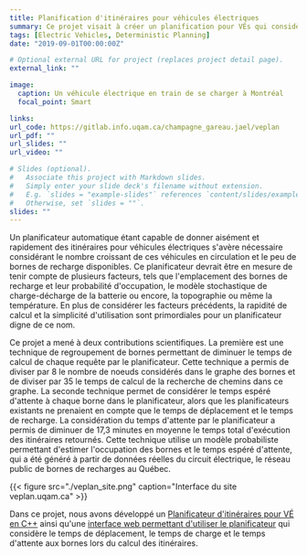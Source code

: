 ```yaml
---
title: Planification d'itinéraires pour véhicules électriques
summary: Ce projet visait à créer un planification pour VÉs qui considère à la fois le temps de déplacement, le temps de recharge, et le temps d'attente aux bornes.
tags: [Electric Vehicles, Deterministic Planning]
date: "2019-09-01T00:00:00Z"

# Optional external URL for project (replaces project detail page).
external_link: ""

image:
  caption: Un véhicule électrique en train de se charger à Montréal
  focal_point: Smart

links:
url_code: https://gitlab.info.uqam.ca/champagne_gareau.jael/veplan
url_pdf: ""
url_slides: ""
url_video: ""

# Slides (optional).
#   Associate this project with Markdown slides.
#   Simply enter your slide deck's filename without extension.
#   E.g. `slides = "example-slides"` references `content/slides/example-slides.md`.
#   Otherwise, set `slides = ""`.
slides: ""
---
```


Un planificateur automatique étant capable de donner aisément et rapidement des
itinéraires pour véhicules électriques s'avère nécessaire considérant le nombre
croissant de ces véhicules en circulation et le peu de bornes de recharge
disponibles. Ce planificateur devrait être en mesure de tenir compte de
plusieurs facteurs, tels que l'emplacement des bornes de recharge et leur
probabilité d'occupation, le modèle stochastique de charge-décharge de la
batterie ou encore, la topographie ou même la température. En plus de considérer
les facteurs précédents, la rapidité de calcul et la simplicité d'utilisation
sont primordiales pour un planificateur digne de ce nom.

Ce projet a mené à deux contributions scientifiques. La première est une
technique de regroupement de bornes permettant de diminuer le temps de calcul de
chaque requête par le planificateur. Cette technique a permis de diviser par 8
le nombre de noeuds considérés dans le graphe des bornes et de diviser par 35
le temps de calcul de la recherche de chemins dans ce graphe. La seconde
technique permet de considérer le temps espéré d'attente à chaque borne dans le
planificateur, alors que les planificateurs existants ne prenaient en compte que
le temps de déplacement et le temps de recharge. La considération du temps
d'attente par le planificateur a permis de diminuer de 17,3 minutes en moyenne
le temps total d'exécution des itinéraires retournés. Cette technique utilise
un modèle probabiliste permettant d'estimer l'occupation des bornes et le temps
espéré d'attente, qui a été généré à partir de données réelles du circuit
électrique, le réseau public de bornes de recharges au Québec.

{{< figure src="./veplan_site.png" caption="Interface du site veplan.uqam.ca" >}}

Dans ce projet, nous avons développé un [Planificateur d'itinéraires pour VÉ en
C++](https://gitlab.info.uqam.ca/champagne_gareau.jael/veplan) ainsi qu'une
[interface web permettant d'utiliser le planificateur](http://veplan.uqam.ca)
qui considère le temps de déplacement, le temps de charge et le temps d'attente
aux bornes lors du calcul des itinéraires.
